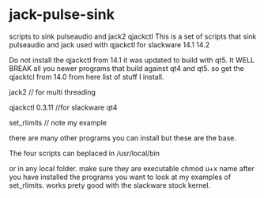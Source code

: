 # jack-pulse-sink
scripts to sink pulseaudio and jack2 qjackctl
This is a set of scripts that sink pulseaudio and jack
used with qjackctl for slackware 14.1 14.2

Do not install the
qjackctl from 14.1 it was updated  to build with qt5.
It WELL BREAK all you newer programs that build against qt4 and qt5.
so get the qjacktcl from 14.0 from here 
list of stuff I install.


jack2  // for multi threading

qjackctl 0.3.11 //for slackware qt4

set_rlimits // note my example

there are many other programs you can
install but these are the base.

The four scripts can beplaced in
/usr/local/bin

or in any local folder.
make sure they are executable chmod u+x name
after you have installed the programs
you want to look at my examples of set_rlimits.
works prety good with the slackware stock kernel.
